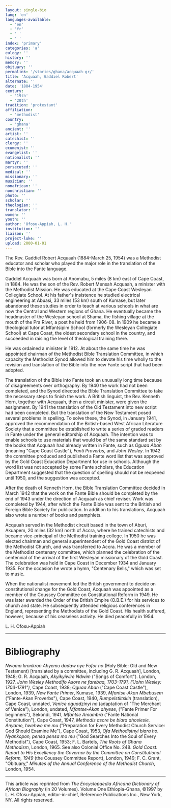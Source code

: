 ```yaml
---
layout: single-bio
lang: 'en'
languages-available:
  - 'en'
  - 'fr'
  - ' '
  - ' '
index: 'primary'
categories: 'a'
eulogy: ''
history: ''
memory: ''
obituary: ''
permalink: '/stories/ghana/acquaah-gr/'
title: 'Acquaah, Gaddiel Robert'
alternate: ''
date: '1884-1954'
century:
  - '19th'
  - '20th'
tradition: 'protestant'
affiliation:
  - 'methodist'
country:
  - 'ghana'
ancient: ''
artist: ''
catechist: ''
clergy: ''
ecumenist: ''
evangelist: ''
nationalist: ''
martyr: ''
persecuted: ''
medical: ''
missionary: ''
musician: ''
nonafrican: ''
nonchristian: ''
photo: ''
scholar: ''
theologian: ''
translator: ''
women: ''
youth: ''
author: 'Ofosu-Appiah, L. H.'
institution: ''
liaison: ''
project-luke: ''
upload: 2000-01-01
---
```



The Rev. Gaddiel Robert Acquaah (1884-March 25, 1954) was a Methodist educator and scholar who played the major role in the translation of the Bible into the Fante language.

Gaddiel Acquaah was born at Anomabu, 5 miles (8 km) east of Cape Coast, in 1884. He was the son of the Rev. Robert Mensah Acquaah, a minister with the Methodist Mission. He was educated at the Cape Coast Wesleyan Collegiate School. At his father's insistence he studied electrical engineering at Abuasi, 33 miles (53 km) south of Kumase, but later abandoned these studies in order to teach at various schools in what are now the Central and Western regions of Ghana. He eventually became the headmaster of the Wesleyan school at Shama, the fishing village at the mouth of the Pra River, a post he held from 1906-08. In 1909 he became a theological tutor at Mfantsipim School (formerly the Wesleyan Collegiate School) at Cape Coast, the oldest secondary school in the country, and succeeded in raising the level of theological training there.

He was ordained a minister in 1912. At about the same time he was appointed chairman of the Methodist Bible Translation Committee, in which capacity the Methodist Synod allowed him to devote his time wholly to the revision and translation of the Bible into the new Fante script that had been adopted.

The translation of the Bible into Fante took an unusually long time because of disagreements over orthography. By 1940 the work had not been completed, and the Synod directed the Bible Translation Committee to take the necessary steps to finish the work. A British linguist, the Rev. Kenneth Horn, together with Acquaah, then a circuit minister, were given the assignment. By 1941 the translation of the Old Testament into new script had been completed. But the translation of the New Testament posed several problems in spelling. To solve these, the Synod, in January 1941, approved the recommendation of the British-based West African Literature Society that a committee be established to write a series of graded readers in Fante under the general editorship of Acquaah. The intention was to enable schools to use materials that would be of the same standard set by the books that Acquaah had already written in Fante, such as *Oguaa Aban* (meaning "Cape Coast Castle"), *Fanti Proverbs*, and *John Wesley*. In 1942 the committee produced and published a Fante word list that was approved by the Gold Coast Education Department for use in schools. Although the word list was not accepted by some Fante scholars, the Education Department suggested that the question of spelling should not be reopened until 1950, and the suggestion was accepted.

After the death of Kenneth Horn, the Bible Translation Committee decided in March 1942 that the work on the Fante Bible should be completed by the end of 1943 under the direction of Acquaah as chief reviser. Work was completed by 1944, after which the Fante Bible was sent to the British and Foreign Bible Society for publication. In addition to his translations, Acquaah also wrote a number of books and pamphlets.

Acquuah served in the Methodist circuit based in the town of Aburi, Akuapem, 20 miles (32 km) north of Accra, where he trained catechists and became vice-principal of the Methodist training college. In 1950 he was elected chairman and general superintendent of the Gold Coast district of the Methodist Church, and was transferred to Accra. He was a member of the Methodist centenary committee, which planned the celebration of the centennial of the arrival of the first Wesleyan missionary of the Gold Coast. The celebration was held in Cape Coast in December 1934 and January 1935. For the occasion he wrote a hymn, "Centenary Bells," which was set to music.

When the nationalist movement led the British government to decide on constitutional change for the Gold Coast, Acquaah was appointed as a member of the Coussey Committee on Constitutional Reform in 1949. He was later awarded the Order of the British Empire (O.B.E.) for his services to church and state. He subsequently attended religious conferences in England, representing the Methodists of the Gold Coast. His health suffered, however, because of his ceaseless activity. He died peacefully in 1954.

L. H. Ofosu-Appiah

---

# Bibliography

*Nwoma kronkron Ahyemu dadaw nye Fofor no* (Holy Bible: Old and New Testament) [translated by a committee, including G. R. Acquaah], London, 1948; G. R. Acquaah, *Akyikyiwire Ndwim* ("Songs of Comfort"). London, 1927, *John Wesley Methodifo Asore ne farebaa, 1703-1791, ("John Wesley: 1703-1791")*, Cape Coast, 1938; *Oguaa Aban* ("Cape Coast Castle"), London, 1939, *New Fante Primer*, Kumase, 1939, *Mfantse-Akan Mbebusem* ("Fante-Akan Proverbs"), Cape Coast, 1940, *Rumpelstiltskin* (translation), Cape Coast, undated, *Venice oguadzinyi no* (adaptation of "The Merchant of Venice"), London, undated, *Mfantse-Akan ahyese*, ("Fante Primer For beginners"), Sekondi, 1941, *Mfantse Amambra* ("Fante National Constitution"), Cape Coast, 1947, *Methodis asore be biara ahosiesie. Anyame, hwehwe me mu* ("Preparation for Every Methodist Church Service: God Should Examine Me"), Cape Coast, 1953, *Ofa Methodistnyi biara ho. Nyankopon, pensa pensa mo mu* ("God Searches Into the Soul of Every Methodist"), Cape Coast, 1953; F. L. Bartels, *The Roots of Ghana Methodism*, London, 1965. See also Colonial Office No. 248. *Gold Coast. Report to His Excellency the Governor by the Committee on Constitutional Reform, 1949* (the Coussey Committee Report), London, 1949; F. C. Grant, "Obituary," *Minutes of the Annual Conference of the Methodist Church*, London, 1954.

---

This article was reprinted from *The Encyclopaedia Africana Dictionary of African Biography* (in 20 Volumes). Volume One Ethiopia-Ghana, &copy;1997 by L. H. Ofosu-Appiah, editor-in-chief, Reference Publications Inc., New York, NY. All rights reserved.